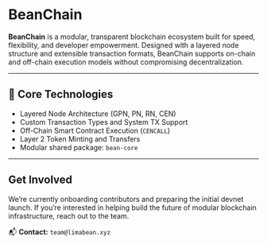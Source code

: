 # BeanChain

**BeanChain** is a modular, transparent blockchain ecosystem built for speed, flexibility, and developer empowerment. Designed with a layered node structure and extensible transaction formats, BeanChain supports on-chain and off-chain execution models without compromising decentralization.

---

## 🔧 Core Technologies

- Layered Node Architecture (GPN, PN, RN, CEN)
- Custom Transaction Types and System TX Support
- Off-Chain Smart Contract Execution (`CENCALL`)
- Layer 2 Token Minting and Transfers
- Modular shared package: `bean-core`

---

## Get Involved

We’re currently onboarding contributors and preparing the initial devnet launch. If you’re interested in helping build the future of modular blockchain infrastructure, reach out to the team.

📬 **Contact:** `team@limabean.xyz`

